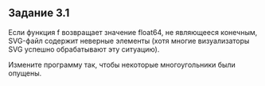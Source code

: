 ## Задание 3.1

Если функция f возвращает значение float64, не являющееся конечным,
SVG-файл содержит неверные элементы <polygon> (хотя многие визуализаторы
SVG успешно обрабатывают эту ситуацию).

Измените программу так, чтобы некоторые многоугольники были опущены.
